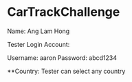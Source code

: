 # CarTrackChallenge

Name: Ang Lam Hong


Tester Login Account:

Username: aaron
Password: abcd1234

**Country: Tester can select any country
